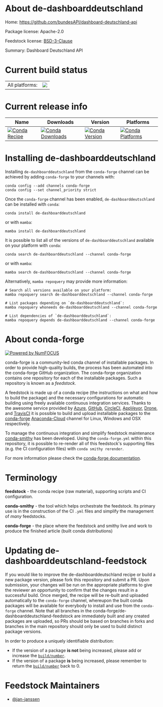 About de-dashboarddeutschland
=============================

Home: https://github.com/bundesAPI/dashboard-deutschland-api

Package license: Apache-2.0

Feedstock license: [BSD-3-Clause](https://github.com/conda-forge/de-dashboarddeutschland-feedstock/blob/main/LICENSE.txt)

Summary: Dashboard Deutschland API

Current build status
====================


<table><tr><td>All platforms:</td>
    <td>
      <a href="https://dev.azure.com/conda-forge/feedstock-builds/_build/latest?definitionId=17523&branchName=main">
        <img src="https://dev.azure.com/conda-forge/feedstock-builds/_apis/build/status/de-dashboarddeutschland-feedstock?branchName=main">
      </a>
    </td>
  </tr>
</table>

Current release info
====================

| Name | Downloads | Version | Platforms |
| --- | --- | --- | --- |
| [![Conda Recipe](https://img.shields.io/badge/recipe-de--dashboarddeutschland-green.svg)](https://anaconda.org/conda-forge/de-dashboarddeutschland) | [![Conda Downloads](https://img.shields.io/conda/dn/conda-forge/de-dashboarddeutschland.svg)](https://anaconda.org/conda-forge/de-dashboarddeutschland) | [![Conda Version](https://img.shields.io/conda/vn/conda-forge/de-dashboarddeutschland.svg)](https://anaconda.org/conda-forge/de-dashboarddeutschland) | [![Conda Platforms](https://img.shields.io/conda/pn/conda-forge/de-dashboarddeutschland.svg)](https://anaconda.org/conda-forge/de-dashboarddeutschland) |

Installing de-dashboarddeutschland
==================================

Installing `de-dashboarddeutschland` from the `conda-forge` channel can be achieved by adding `conda-forge` to your channels with:

```
conda config --add channels conda-forge
conda config --set channel_priority strict
```

Once the `conda-forge` channel has been enabled, `de-dashboarddeutschland` can be installed with `conda`:

```
conda install de-dashboarddeutschland
```

or with `mamba`:

```
mamba install de-dashboarddeutschland
```

It is possible to list all of the versions of `de-dashboarddeutschland` available on your platform with `conda`:

```
conda search de-dashboarddeutschland --channel conda-forge
```

or with `mamba`:

```
mamba search de-dashboarddeutschland --channel conda-forge
```

Alternatively, `mamba repoquery` may provide more information:

```
# Search all versions available on your platform:
mamba repoquery search de-dashboarddeutschland --channel conda-forge

# List packages depending on `de-dashboarddeutschland`:
mamba repoquery whoneeds de-dashboarddeutschland --channel conda-forge

# List dependencies of `de-dashboarddeutschland`:
mamba repoquery depends de-dashboarddeutschland --channel conda-forge
```


About conda-forge
=================

[![Powered by
NumFOCUS](https://img.shields.io/badge/powered%20by-NumFOCUS-orange.svg?style=flat&colorA=E1523D&colorB=007D8A)](https://numfocus.org)

conda-forge is a community-led conda channel of installable packages.
In order to provide high-quality builds, the process has been automated into the
conda-forge GitHub organization. The conda-forge organization contains one repository
for each of the installable packages. Such a repository is known as a *feedstock*.

A feedstock is made up of a conda recipe (the instructions on what and how to build
the package) and the necessary configurations for automatic building using freely
available continuous integration services. Thanks to the awesome service provided by
[Azure](https://azure.microsoft.com/en-us/services/devops/), [GitHub](https://github.com/),
[CircleCI](https://circleci.com/), [AppVeyor](https://www.appveyor.com/),
[Drone](https://cloud.drone.io/welcome), and [TravisCI](https://travis-ci.com/)
it is possible to build and upload installable packages to the
[conda-forge](https://anaconda.org/conda-forge) [Anaconda-Cloud](https://anaconda.org/)
channel for Linux, Windows and OSX respectively.

To manage the continuous integration and simplify feedstock maintenance
[conda-smithy](https://github.com/conda-forge/conda-smithy) has been developed.
Using the ``conda-forge.yml`` within this repository, it is possible to re-render all of
this feedstock's supporting files (e.g. the CI configuration files) with ``conda smithy rerender``.

For more information please check the [conda-forge documentation](https://conda-forge.org/docs/).

Terminology
===========

**feedstock** - the conda recipe (raw material), supporting scripts and CI configuration.

**conda-smithy** - the tool which helps orchestrate the feedstock.
                   Its primary use is in the construction of the CI ``.yml`` files
                   and simplify the management of *many* feedstocks.

**conda-forge** - the place where the feedstock and smithy live and work to
                  produce the finished article (built conda distributions)


Updating de-dashboarddeutschland-feedstock
==========================================

If you would like to improve the de-dashboarddeutschland recipe or build a new
package version, please fork this repository and submit a PR. Upon submission,
your changes will be run on the appropriate platforms to give the reviewer an
opportunity to confirm that the changes result in a successful build. Once
merged, the recipe will be re-built and uploaded automatically to the
`conda-forge` channel, whereupon the built conda packages will be available for
everybody to install and use from the `conda-forge` channel.
Note that all branches in the conda-forge/de-dashboarddeutschland-feedstock are
immediately built and any created packages are uploaded, so PRs should be based
on branches in forks and branches in the main repository should only be used to
build distinct package versions.

In order to produce a uniquely identifiable distribution:
 * If the version of a package **is not** being increased, please add or increase
   the [``build/number``](https://docs.conda.io/projects/conda-build/en/latest/resources/define-metadata.html#build-number-and-string).
 * If the version of a package **is** being increased, please remember to return
   the [``build/number``](https://docs.conda.io/projects/conda-build/en/latest/resources/define-metadata.html#build-number-and-string)
   back to 0.

Feedstock Maintainers
=====================

* [@jan-janssen](https://github.com/jan-janssen/)

